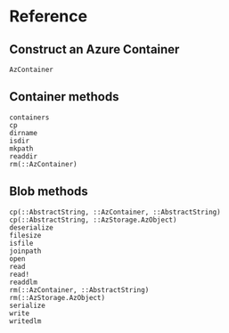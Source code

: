 # Reference

## Construct an Azure Container
```@docs
AzContainer
```

## Container methods
```@docs
containers
cp
dirname
isdir
mkpath
readdir
rm(::AzContainer)
```

## Blob methods
```@docs
cp(::AbstractString, ::AzContainer, ::AbstractString)
cp(::AbstractString, ::AzStorage.AzObject)
deserialize
filesize
isfile
joinpath
open
read
read!
readdlm
rm(::AzContainer, ::AbstractString)
rm(::AzStorage.AzObject)
serialize
write
writedlm
```
